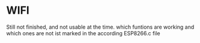 # WIFI
Still not finished, and not usable at the time.
which funtions are working and which ones are not ist marked in the according ESP8266.c file